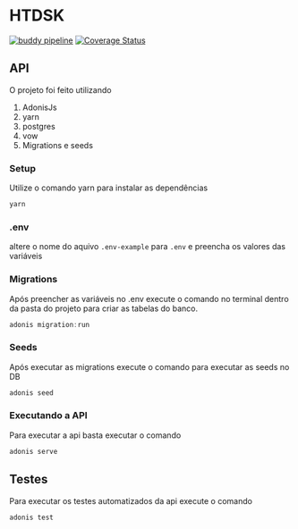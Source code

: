 # HTDSK

[![buddy pipeline](https://app.buddy.works/leandross91/htdsk2/pipelines/pipeline/231107/badge.svg?token=3f4d2c9910a9fb636a2677acb510a12a4fd15ef129d7ec54dbf012aca48db61b 'buddy pipeline')](https://app.buddy.works/leandross91/htdsk2/pipelines/pipeline/231107)
[![Coverage Status](https://coveralls.io/repos/github/leandross2/htdsk2/badge.svg)](https://coveralls.io/github/leandross2/htdsk2)

## API

O projeto foi feito utilizando

1. AdonisJs
2. yarn
3. postgres
4. vow
5. Migrations e seeds

### Setup

Utilize o comando yarn para instalar as dependências

```bash
yarn
```

### .env

altere o nome do aquivo `.env-example` para `.env` e preencha os valores das variáveis

### Migrations

Após preencher as variáveis no .env execute o comando no terminal dentro da pasta do projeto para criar as tabelas do banco.

```js
adonis migration:run
```

### Seeds

Após executar as migrations execute o comando para executar as seeds no DB

```js
adonis seed
```

### Executando a API

Para executar a api basta executar o comando

```js
adonis serve
```

## Testes

Para executar os testes automatizados da api execute o comando

```js
adonis test
```
